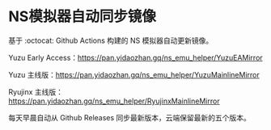 # NS模拟器自动同步镜像

基于 :octocat: Github Actions 构建的 NS 模拟器自动更新镜像。

Yuzu Early Access：https://pan.yidaozhan.gq/ns_emu_helper/YuzuEAMirror

Yuzu 主线版：https://pan.yidaozhan.gq/ns_emu_helper/YuzuMainlineMirror

Ryujinx 主线版：https://pan.yidaozhan.gq/ns_emu_helper/RyujinxMainlineMirror

每天早晨自动从 Github Releases 同步最新版本，云端保留最新的五个版本。
